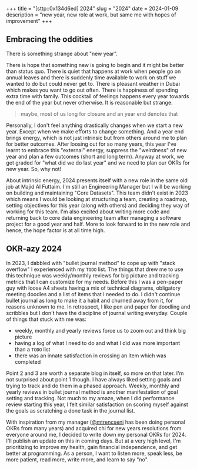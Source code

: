 +++
title = "[sttp::0x134d6ed] 2024"
slug = "2024"
date = 2024-01-09
description = "new year, new role at work, but same me with hopes of improvement"
+++

## Embracing the oddities

There is something strange about "new year".

There is hope that something new is going to begin and it might be better than
status quo. There is quiet that happens at work when people go on annual leaves
and there is suddenly time available to work on stuff we wanted to do but could
never get to. There is pleasant weather in Dubai which makes you want to go out
often. There is happiness of spending extra time with family. This cocktail of
feelings happens every year towards the end of the year but never otherwise. It
is reasonable but strange.

> maybe, most of us long for closure and an year end denotes that

Personally, I don't feel anything drastically changes when we start a new year.
Except when we make efforts to change something. And a year end brings energy,
which is not just intrinsic but from others around me to plan for better
outcomes. After loosing out for so many years, this year I've learnt to embrace
this "external" energy, suppress the "weirdness" of new year and plan a few
outcomes (short and long term). Anyway at work, we get graded for "what did we
do last year" and we need to plan our OKRs for new year. So, why not!

About intrinsic energy, 2024 presents itself with a new role in the same old job
at Majid Al Futtaim. I'm still an Engineering Manager but I will be working on
building and maintaining "Core Datasets". This team didn't exist in 2023 which
means I would be looking at structuring a team, creating a roadmap, setting
objectives for this year (along with others) and deciding they way of working
for this team. I'm also excited about writing more code and returning back to
core data engineering team after managing a software project for a good year and
half. More to look forward to in the new role and hence, the hope factor is at
all time high.

## OKR-azy 2024

In 2023, I dabbled with "bullet journal method" to cope up with "stack overflow"
I experienced with my `TODO` list. The things that drew me to use this technique
was weekly/monthly reviews for big picture and tracking metrics that I can
customize for my needs. Before this I was a pen-paper guy with loose A4 sheets
having a mix of technical diagrams, obligatory meeting doodles and a list of
items that I needed to do. I didn't continue bullet journal as long to make it
a habit and churned away from it, for reasons unknown to me. In retrospect, I
like pen and paper for doodling and scribbles but I don't have the discipline of
journal writing everyday. Couple of things that stuck with me was:
- weekly, monthly and yearly reviews force us to zoom out and think big picture
- having a log of what I need to do and what I did was more important than a
`TODO` list
- there was an innate satisfaction in crossing an item which was completed

Point 2 and 3 are worth a separate blog in itself, so more on that later. I'm
not surprised about point 1 though. I have always liked setting goals and trying
to track and do them in a phased approach. Weekly, monthly and yearly reviews in
bullet journal method is another manifestation of goal setting and tracking.
Not much to my amaze, when I did performance review starting this year, I felt
similar satisfaction on scoring myself against the goals as scratching a done
task in the journal list.

With inspiration from my manager ([@mtrencseni](https://github.com/mtrencseni)
has been doing personal OKRs from many years) and acquired chi for new years
resolutions from everyone around me, I decided to write down my personal OKRs
for 2024. I'll publish an update on this in coming days. But at a very high
level, I'm prioritizing to improve my health, gain financial independence, and
get better at programming. As a person, I want to listen more, speak less, be
more patient, read more, write more, and learn to say "no".
